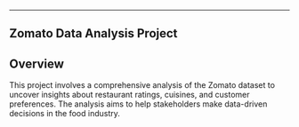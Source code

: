 ----------------------------------
Zomato Data Analysis Project
----------------------------------

## Overview
This project involves a comprehensive analysis of the Zomato dataset to uncover insights about restaurant ratings, cuisines, and customer preferences. The analysis aims to help stakeholders make data-driven decisions in the food industry.
